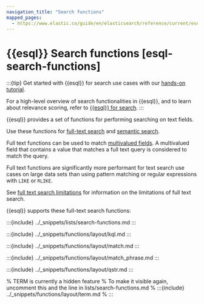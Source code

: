 ```yaml
---
navigation_title: "Search functions"
mapped_pages:
  - https://www.elastic.co/guide/en/elasticsearch/reference/current/esql-functions-operators.html#esql-search-functions
---
```


# {{esql}} Search functions [esql-search-functions]

:::{tip}
Get started with {{esql}} for search use cases with
our [hands-on tutorial](docs-content://solutions/search/esql-search-tutorial.md).

For a high-level overview of search functionalities in {{esql}}, and to learn about relevance scoring, refer to [{{esql}} for search](docs-content://solutions/search/esql-for-search.md#esql-for-search-scoring).
:::

{{esql}} provides a set of functions for performing searching on text fields. 

Use these functions
for [full-text search](docs-content://solutions/search/full-text.md)
and [semantic search](docs-content://solutions/search/semantic-search/semantic-search-semantic-text.md).

Full text functions can be used to
match [multivalued fields](/reference/query-languages/esql/esql-multivalued-fields.md).
A multivalued field that contains a value that matches a full text query is
considered to match the query.

Full text functions are significantly more performant for text search use cases
on large data sets than using pattern matching or regular expressions with
`LIKE` or `RLIKE`.

See [full text search limitations](/reference/query-languages/esql/limitations.md#esql-limitations-full-text-search)
for information on the limitations of full text search.

{{esql}} supports these full-text search functions:

:::{include} ../_snippets/lists/search-functions.md
:::

:::{include} ../_snippets/functions/layout/kql.md
:::

:::{include} ../_snippets/functions/layout/match.md
:::

:::{include} ../_snippets/functions/layout/match_phrase.md
:::

:::{include} ../_snippets/functions/layout/qstr.md
:::

% TERM is currently a hidden feature
% To make it visible again, uncomment this and the line in
lists/search-functions.md
% :::{include} ../_snippets/functions/layout/term.md
% :::


